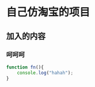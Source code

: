 <!--
 * @Description: In User Settings Edit
 * @Author: your name
 * @Date: 2019-08-10 10:43:21
 * @LastEditTime: 2019-08-10 10:46:59
 * @LastEditors: Please set LastEditors
 -->
# 自己仿淘宝的项目
## 加入的内容
### 呵呵呵
```javascript
function fn(){
    console.log("hahah");
}
```

